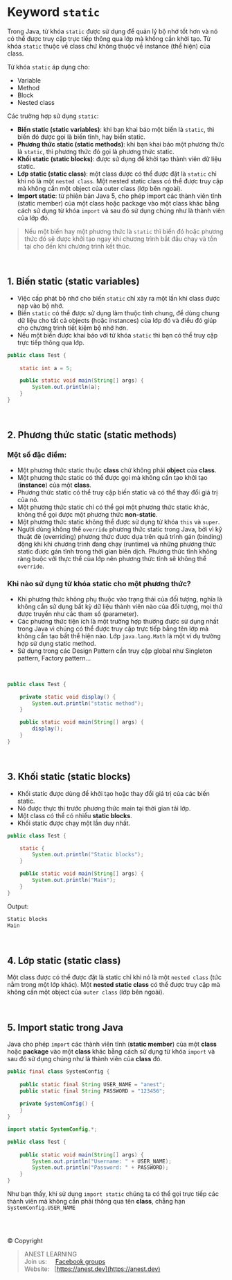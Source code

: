 # Keyword `static`

Trong Java, từ khóa `static` được sử dụng để quản lý bộ nhớ tốt hơn và nó có thể được truy cập trực tiếp thông qua lớp mà không cần khởi tạo.
Từ khóa `static` thuộc về class chứ không thuộc về instance (thể hiện) của class.

Từ khóa `static` áp dụng cho:
  - Variable
  - Method
  - Block
  - Nested class
  
Các trường hợp sử dụng `static`:

- **Biến static (static variables)**: khi bạn khai báo một biến là `static`, thì biến đó được gọi là biến tĩnh, hay biến static.
- **Phương thức static (static methods)**: khi bạn khai báo một phương thức là `static`, thì phương thức đó gọi là phương thức static.
- **Khối static (static blocks)**: được sử dụng để khởi tạo thành viên dữ liệu static.
- **Lớp static (static class)**: một class được có thể được đặt là `static` chỉ khi nó là một `nested class`. Một nested static class có thể được truy cập mà không cần một object của outer class (lớp bên ngoài).
- **Import static**: từ phiên bản Java 5, cho phép import các thành viên tĩnh (static member) của một class hoặc package vào một class khác bằng cách sử dụng từ khóa `import` và sau đó sử dụng chúng như là thành viên của lớp đó.

> Nếu một biến hay một phương thức là `static` thì biến đó hoặc phương thức đó sẽ được khởi tạo ngay khi chương trình bắt đầu chạy và tồn tại cho đến khi chương trình kết thúc.

<br />

## 1. Biến static (static variables)

- Việc cấp phát bộ nhớ cho biến `static` chỉ xảy ra một lần khi class được nạp vào bộ nhớ.
- Biến `static` có thể được sử dụng làm thuộc tính chung, để dùng chung dữ liệu cho tất cả objects (hoặc instances) của lớp đó và điều đó giúp cho chương trình tiết kiệm bộ nhớ hơn.
- Nếu một biến được khai báo với từ khóa `static` thì bạn có thể truy cập trực tiếp thông qua lớp.

```java
public class Test {
    
    static int a = 5;

    public static void main(String[] args) {
        System.out.println(a);
    }
}
```

<br />

## 2. Phương thức static (static methods)

### Một số đặc điểm:

- Một phương thức static thuộc **class** chứ không phải **object** của **class**.
- Một phương thức static có thể được gọi mà không cần tạo khởi tạo (**instance**) của một **class**.
- Phương thức static có thể truy cập biến static và có thể thay đổi giá trị của nó.
- Một phương thức static chỉ có thể gọi một phương thức static khác, không thể gọi được một phương thức **non-static**.
- Một phương thức static không thể được sử dụng từ khóa `this` và `super`.
- Người dùng không thể `override` phương thức static trong Java, bởi vì kỹ thuật đè (overriding) phương thức được dựa trên quá trình gán (binding) động khi khi chương trình đang chạy (runtime) và những phương thức static được gán tĩnh trong thời gian biên dịch. Phương thức tĩnh không ràng buộc với thực thể của lớp nên phương thức tĩnh sẽ không thể `override`.

### Khi nào sử dụng từ khóa static cho một phương thức?

- Khi phương thức không phụ thuộc vào trạng thái của đối tượng, nghĩa là không cần sử dụng bất kỳ dữ liệu thành viên nào của đối tượng, mọi thứ được truyền như các tham số (parameter).
- Các phương thức tiện ích là một trường hợp thường được sử dụng nhất trong Java vì chúng có thể được truy cập trực tiếp bằng tên lớp mà không cần tạo bất thể hiện nào. Lớp `java.lang.Math` là một ví dụ trường hợp sử dụng static method.
- Sử dụng trong các Design Pattern cần truy cập global như Singleton pattern, Factory pattern...

<br />

```java
public class Test {

    private static void display() {
        System.out.println("static method");
    }

    public static void main(String[] args) {
        display();
    }
}
```

<br />

## 3. Khối static (static blocks)

- Khối static được dùng để khởi tạo hoặc thay đổi giá trị của các biến static.
- Nó được thực thi trước phương thức main tại thời gian tải lớp.
- Một class có thể có nhiều **static blocks**.
- Khối static được chạy một lần duy nhất.

```java
public class Test {

    static {
        System.out.println("Static blocks");
    }

    public static void main(String[] args) {
        System.out.println("Main");
    }
}
```

Output:
```java
Static blocks
Main
```

<br />

## 4. Lớp static (static class)

Một class được có thể được đặt là static chỉ khi nó là một `nested class` (tức nằm trong một lớp khác). Một **nested static class** có thể được truy cập mà không cần một object của `outer class` (lớp bên ngoài).

<br />

## 5. Import static trong Java

Java cho phép `import` các thành viên tĩnh (**static member**) của một **class** hoặc **package** vào một **class** khác bằng cách sử dụng từ khóa `import` và sau đó sử dụng chúng như là thành viên của **class** đó.

```java
public final class SystemConfig {
 
    public static final String USER_NAME = "anest";
    public static final String PASSWORD = "123456";
 
    private SystemConfig() {
    }
}
```

```java
import static SystemConfig.*;

public class Test {
 
    public static void main(String[] args) {
        System.out.println("Username: " + USER_NAME);
        System.out.println("Password: " + PASSWORD);
    }
}
```

Như bạn thấy, khi sử dụng `import static` chúng ta có thể gọi trực tiếp các thành viên mà không cần phải thông qua tên **class**, chẳng hạn `SystemConfig.USER_NAME`

<br />

##  

© Copyright
> ANEST LEARNING  
> Join us: &nbsp;&nbsp;&nbsp; [Facebook groups](https://www.facebook.com/groups/anest.learning/)  
> Website: &nbsp; [https://anest.dev](https://anest.dev)  

